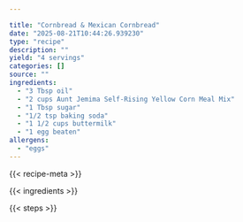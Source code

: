 ```yaml
---

title: "Cornbread & Mexican Cornbread"
date: "2025-08-21T10:44:26.939230"
type: "recipe"
description: ""
yield: "4 servings"
categories: []
source: ""
ingredients:
  - "3 Tbsp oil"
  - "2 cups Aunt Jemima Self-Rising Yellow Corn Meal Mix"
  - "1 Tbsp sugar"
  - "1/2 tsp baking soda"
  - "1 1/2 cups buttermilk"
  - "1 egg beaten"
allergens:
  - "eggs"
---
```


{{< recipe-meta >}}

{{< ingredients >}}

{{< steps >}}
